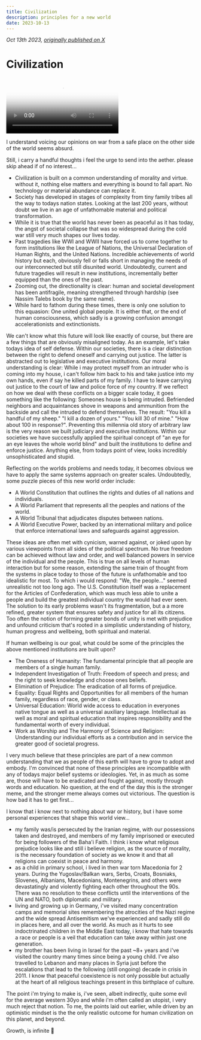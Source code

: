 ```yaml
---
title: Civilization
description: principles for a new world
date: 2023-10-13
---
```


*Oct 13th 2023, [originally published on X](https://x.com/jalil_eth/status/1712868828256797112)*
# Civilization

<Video 
  src="https://ipfs.vv.xyz/ipfs/QmVAVgdpJrZF3rHA9DyEhVAJCnmR4RM75vBpZoi5bnvxog?filename=nft.mp4"
  poster="https://ipfs.vv.xyz/ipfs/QmdaQx7RjFRaTd8f3NqBC9LHyZTfBcFoEjyE3Juwd1XyY9?filename=nations-to-nodes.png"
  :caption="{ text: 'From Nations to Nodes by Jack Butcher', link: 'https://foundation.app/mint/eth/0x3B3ee1931Dc30C1957379FAc9aba94D1C48a5405/20577' }"
/>

I understand voicing our opinions on war from a safe place on the other side of the world seems absurd.

Still, i carry a handful thoughts i feel the urge to send into the aether. please skip ahead if of no interest...

- Civilization is built on a common understanding of morality and virtue. without it, nothing else matters and everything is bound to fall apart. No technology or material abundance can replace it.
- Society has developed in stages of complexity from tiny family tribes all the way to todays nation states. Looking at the last 200 years, without doubt we live in an age of unfathomable material and political transformation.
- While it is true that the world has never been as peaceful as it has today, the angst of societal collapse that was so widespread during the cold war still very much shapes our lives today.
- Past tragedies like WWI and WWII have forced us to come together to form institutions like the League of Nations, the Universal Declaration of Human Rights, and the United Nations. Incredible achievements of world history but each, obviously fell or falls short in managing the needs of our interconnected but still disunited world. Undoubtedly, current and future tragedies will result in new institutions, incrementally better equipped than the ones of the past.
- Zooming out, the directionality is clear: human and societal development has been antifragile, meaning strengthened through hardship (see Nassim Talebs book by the same name). 
- While hard to fathom during these times, there is only one solution to this equasion: One united global people. It is either that, or the end of human consciousness, which sadly is a growing confusion amongst accelerationists and extinctionists.

We can't know what this future will look like exactly of course, but there are a few things that are obviously misaligned today. As an example, let's take todays idea of self defense. Within our societies, there is a clear distinction between the right to defend oneself and carrying out justice. The latter is abstracted out to legislative and executive institutions. Our moral understanding is clear: While i may protect myself from an intruder who is coming into my house, i can't follow him back to his and take justice into my own hands, even if say he killed parts of my family. I have to leave carrying out justice to the court of law and police force of my country.
If we reflect on how we deal with these conflicts on a bigger scale today, it goes something like the following: Someones house is being intruded. Befriended neighbors and acquaintances shove in weapons and ammunition from the backside and call the intruded to defend themselves.
The result: "You kill a handful of my sheep." "I kill a dozen of yours." "You kill 30 of mine." "How about 100 in response?". Preventing this millennia old story of arbitrary law is the very reason we built judiciary and executive institutions.
Within our societies we have successfully applied the spiritual concept of "an eye for an eye leaves the whole world blind" and built the institutions to define and enforce justice. Anything else, from todays point of view, looks incredibly unsophisticated and stupid.

Reflecting on the worlds problems and needs today, it becomes obvious we have to apply the same systems approach on greater scales. Undoubtedly, some puzzle pieces of this new world order include:

- A World Constitution that outlines the rights and duties of all nations and individuals.
- A World Parliament that represents all the peoples and nations of the world.
- A World Tribunal that adjudicates disputes between nations.
- A World Executive Power, backed by an international military and police that enforce international laws and safeguards against aggression.

These ideas are often met with cynicism, warned against, or joked upon by various viewpoints from all sides of the political spectrum.
No true freedom can be achieved without law and order, and well balanced powers in service of the individual and the people. This is true on all levels of human interaction but for some reason, extending the same train of thought from the systems in place today to those of the future is unfathomable and too idealistic for most. To which i would respond: "We, the people..." seemed unrealistic not too long ago. The U.S. Constitution itself was a replacement for the Articles of Confederation, which was much less able to unite a people and build the greatest individual country the would had ever seen. The solution to its early problems wasn't its fragmentation, but a a more refined, greater system that ensures safety and justice for all its citizens.
Too often the notion of forming greater bonds of unity is met with prejudice and unfound criticism that's rooted in a simplistic understanding of history, human progress and wellbeing, both spiritual and material.

If human wellbeing is our goal, what could be some of the principles the above mentioned institutions are built upon?

- The Oneness of Humanity: The fundamental principle that all people are members of a single human family.
- Independent Investigation of Truth: Freedom of speech and press; and the right to seek knowledge and choose ones beliefs.
- Elimination of Prejudice: The eradication of all forms of prejudice.
- Equality: Equal Rights and Opportunities for all members of the human family, regardless of race, gender, or class.
- Universal Education: World wide access to education in everyones native tongue as well as a universal auxiliary language. Intellectual as well as moral and spiritual education that inspires responsibility and the fundamental worth of every individual.
- Work as Worship and The Harmony of Science and Religion: Understanding our individual efforts as a contribution and in service the greater good of societal progress. 

I very much believe that these principles are part of a new common understanding that we as people of this earth will have to grow to adopt and embody. I'm convinced that none of these principles are incompatible with any of todays major belief systems or ideologies. Yet, in as much as some are, those will have to be eradicated and fought against, mostly through words and education. No question, at the end of the day this is the stronger meme, and the stronger meme always comes out victorious. The question is how bad it has to get first...

I know that i know next to nothing about war or history, but i have some personal experiences that shape this world view...

- my family was/is persecuted by the Iranian regime, with our possessions taken and destroyed, and members of my family imprisoned or executed for being followers of the Baha'i Faith. I think i know what religious prejudice looks like and still i believe religion, as the source of morality, is the necessary foundation of society as we know it and that all religions can coexist in peace and harmony.
- as a child in primary school, i lived in then war torn Macedonia for 2 years. During the Yugoslav/Balkan wars, Serbs, Croats, Bosniaks, Slovenes, Albanians, Macedonians, Montenegrins, and others were devastatingly and violently fighting each other throughout the 90s. There was no resolution to these conflicts until the interventions of the UN and NATO, both diplomatic and military.
- living and growing up in Germany, i've visited many concentration camps and memorial sites remembering the atrocities of the Nazi regime and the wide spread Antisemitism we've experienced and sadly still do in places here, and all over the world. As much as it hurts to see indoctrinated children in the Middle East today, i know that hate towards a race or people is a veil that education can take away within just one generation.
- my brother has been living in Israel for the past ~8+ years and i've visited the country many times since being a young child. I've also travelled to Lebanon and many places in Syria just before the escalations that lead to the following (still ongoing) decade in crisis in 2011. I know that peaceful coexistence is not only possible but actually at the heart of all religious teachings present in this birthplace of culture.

The point i'm trying to make is, i've seen, albeit indirectly, quite some evil for the average western 30yo and while i'm often called an utopist, i very much reject that notion. To me, the points laid out earlier, while driven by an optimistic mindset is the the only realistic outcome for human civilization on this planet, and beyond.

Growth, is infinite 🏴
